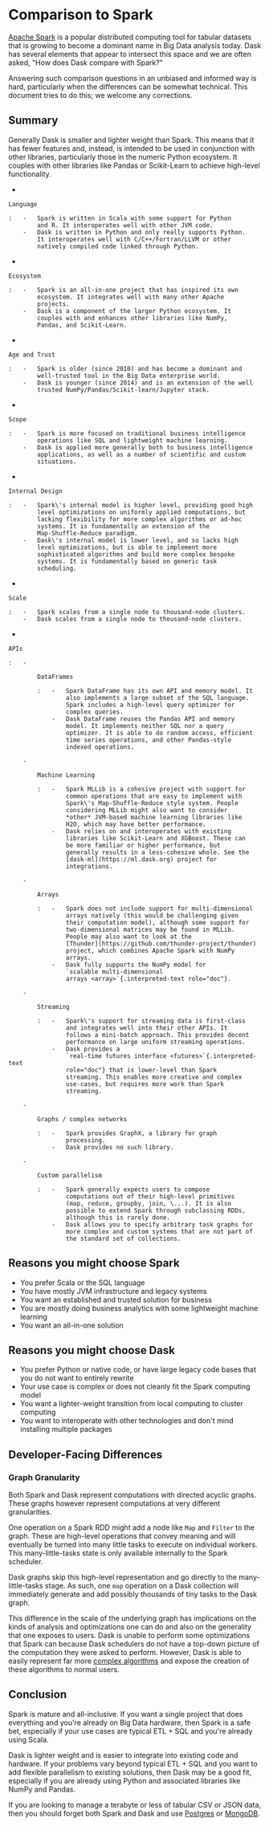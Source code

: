 # Comparison to Spark

[Apache Spark](https://spark.apache.org/) is a popular distributed
computing tool for tabular datasets that is growing to become a dominant
name in Big Data analysis today. Dask has several elements that appear
to intersect this space and we are often asked, \"How does Dask compare
with Spark?\"

Answering such comparison questions in an unbiased and informed way is
hard, particularly when the differences can be somewhat technical. This
document tries to do this; we welcome any corrections.

## Summary

Generally Dask is smaller and lighter weight than Spark. This means that
it has fewer features and, instead, is intended to be used in
conjunction with other libraries, particularly those in the numeric
Python ecosystem. It couples with other libraries like Pandas or
Scikit-Learn to achieve high-level functionality.

-   

    Language

    :   -   Spark is written in Scala with some support for Python
            and R. It interoperates well with other JVM code.
        -   Dask is written in Python and only really supports Python.
            It interoperates well with C/C++/Fortran/LLVM or other
            natively compiled code linked through Python.

-   

    Ecosystem

    :   -   Spark is an all-in-one project that has inspired its own
            ecosystem. It integrates well with many other Apache
            projects.
        -   Dask is a component of the larger Python ecosystem. It
            couples with and enhances other libraries like NumPy,
            Pandas, and Scikit-Learn.

-   

    Age and Trust

    :   -   Spark is older (since 2010) and has become a dominant and
            well-trusted tool in the Big Data enterprise world.
        -   Dask is younger (since 2014) and is an extension of the well
            trusted NumPy/Pandas/Scikit-learn/Jupyter stack.

-   

    Scope

    :   -   Spark is more focused on traditional business intelligence
            operations like SQL and lightweight machine learning.
        -   Dask is applied more generally both to business intelligence
            applications, as well as a number of scientific and custom
            situations.

-   

    Internal Design

    :   -   Spark\'s internal model is higher level, providing good high
            level optimizations on uniformly applied computations, but
            lacking flexibility for more complex algorithms or ad-hoc
            systems. It is fundamentally an extension of the
            Map-Shuffle-Reduce paradigm.
        -   Dask\'s internal model is lower level, and so lacks high
            level optimizations, but is able to implement more
            sophisticated algorithms and build more complex bespoke
            systems. It is fundamentally based on generic task
            scheduling.

-   

    Scale

    :   -   Spark scales from a single node to thousand-node clusters.
        -   Dask scales from a single node to thousand-node clusters.

-   

    APIs

    :   -   

            DataFrames

            :   -   Spark DataFrame has its own API and memory model. It
                    also implements a large subset of the SQL language.
                    Spark includes a high-level query optimizer for
                    complex queries.
                -   Dask DataFrame reuses the Pandas API and memory
                    model. It implements neither SQL nor a query
                    optimizer. It is able to do random access, efficient
                    time series operations, and other Pandas-style
                    indexed operations.

        -   

            Machine Learning

            :   -   Spark MLLib is a cohesive project with support for
                    common operations that are easy to implement with
                    Spark\'s Map-Shuffle-Reduce style system. People
                    considering MLLib might also want to consider
                    *other* JVM-based machine learning libraries like
                    H2O, which may have better performance.
                -   Dask relies on and interoperates with existing
                    libraries like Scikit-Learn and XGBoost. These can
                    be more familiar or higher performance, but
                    generally results in a less-cohesive whole. See the
                    [dask-ml](https://ml.dask.org) project for
                    integrations.

        -   

            Arrays

            :   -   Spark does not include support for multi-dimensional
                    arrays natively (this would be challenging given
                    their computation model), although some support for
                    two-dimensional matrices may be found in MLLib.
                    People may also want to look at the
                    [Thunder](https://github.com/thunder-project/thunder)
                    project, which combines Apache Spark with NumPy
                    arrays.
                -   Dask fully supports the NumPy model for
                    `scalable multi-dimensional
                    arrays <array>`{.interpreted-text role="doc"}.

        -   

            Streaming

            :   -   Spark\'s support for streaming data is first-class
                    and integrates well into their other APIs. It
                    follows a mini-batch approach. This provides decent
                    performance on large uniform streaming operations.
                -   Dask provides a
                    `real-time futures interface <futures>`{.interpreted-text
                    role="doc"} that is lower-level than Spark
                    streaming. This enables more creative and complex
                    use-cases, but requires more work than Spark
                    streaming.

        -   

            Graphs / complex networks

            :   -   Spark provides GraphX, a library for graph
                    processing.
                -   Dask provides no such library.

        -   

            Custom parallelism

            :   -   Spark generally expects users to compose
                    computations out of their high-level primitives
                    (map, reduce, groupby, join, \...). It is also
                    possible to extend Spark through subclassing RDDs,
                    although this is rarely done.
                -   Dask allows you to specify arbitrary task graphs for
                    more complex and custom systems that are not part of
                    the standard set of collections.

## Reasons you might choose Spark

-   You prefer Scala or the SQL language
-   You have mostly JVM infrastructure and legacy systems
-   You want an established and trusted solution for business
-   You are mostly doing business analytics with some lightweight
    machine learning
-   You want an all-in-one solution

## Reasons you might choose Dask

-   You prefer Python or native code, or have large legacy code bases
    that you do not want to entirely rewrite
-   Your use case is complex or does not cleanly fit the Spark computing
    model
-   You want a lighter-weight transition from local computing to cluster
    computing
-   You want to interoperate with other technologies and don\'t mind
    installing multiple packages

## Developer-Facing Differences

### Graph Granularity

Both Spark and Dask represent computations with directed acyclic graphs.
These graphs however represent computations at very different
granularities.

One operation on a Spark RDD might add a node like `Map` and `Filter` to
the graph. These are high-level operations that convey meaning and will
eventually be turned into many little tasks to execute on individual
workers. This many-little-tasks state is only available internally to
the Spark scheduler.

Dask graphs skip this high-level representation and go directly to the
many-little-tasks stage. As such, one `map` operation on a Dask
collection will immediately generate and add possibly thousands of tiny
tasks to the Dask graph.

This difference in the scale of the underlying graph has implications on
the kinds of analysis and optimizations one can do and also on the
generality that one exposes to users. Dask is unable to perform some
optimizations that Spark can because Dask schedulers do not have a
top-down picture of the computation they were asked to perform. However,
Dask is able to easily represent far more [complex
algorithms](http://matthewrocklin.com/blog/work/2015/06/26/Complex-Graphs)
and expose the creation of these algorithms to normal users.

## Conclusion

Spark is mature and all-inclusive. If you want a single project that
does everything and you\'re already on Big Data hardware, then Spark is
a safe bet, especially if your use cases are typical ETL + SQL and
you\'re already using Scala.

Dask is lighter weight and is easier to integrate into existing code and
hardware. If your problems vary beyond typical ETL + SQL and you want to
add flexible parallelism to existing solutions, then Dask may be a good
fit, especially if you are already using Python and associated libraries
like NumPy and Pandas.

If you are looking to manage a terabyte or less of tabular CSV or JSON
data, then you should forget both Spark and Dask and use
[Postgres](https://www.postgresql.org/) or
[MongoDB](https://www.mongodb.org/).
